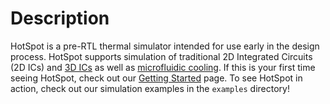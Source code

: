 # Description
HotSpot is a pre-RTL thermal simulator intended for use early in the design process. HotSpot supports simulation of traditional 2D Integrated Circuits (2D ICs) and [3D ICs](https://en.wikipedia.org/wiki/Three-dimensional_integrated_circuit) as well as  [microfluidic cooling](https://en.wikipedia.org/wiki/Microfluidics). If this is your first time seeing HotSpot, check out our [Getting Started](https://github.com/uvahotspot/HotSpot/wiki/Getting-Started) page. To see HotSpot in action, check out our simulation examples in the `examples` directory!
